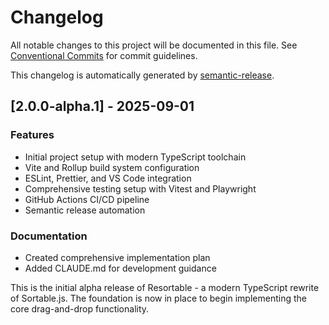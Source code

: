 # Changelog

All notable changes to this project will be documented in this file. See [Conventional Commits](https://conventionalcommits.org) for commit guidelines.

This changelog is automatically generated by [semantic-release](https://github.com/semantic-release/semantic-release).

## [2.0.0-alpha.1] - 2025-09-01

### Features

- Initial project setup with modern TypeScript toolchain
- Vite and Rollup build system configuration  
- ESLint, Prettier, and VS Code integration
- Comprehensive testing setup with Vitest and Playwright
- GitHub Actions CI/CD pipeline
- Semantic release automation

### Documentation

- Created comprehensive implementation plan
- Added CLAUDE.md for development guidance

This is the initial alpha release of Resortable - a modern TypeScript rewrite of Sortable.js. The foundation is now in place to begin implementing the core drag-and-drop functionality.